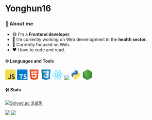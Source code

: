 # Yonghun16
### 💬 About me
- 😄 I'm a <b>Frontend developer</b>.
- 🔭 I’m currently working on Web deevelopment in the <b>health sector</b>.
- 🌱 Currently focused on Web.
- ❤️ I love to code and read.


#### ⚙️ Languages and Tools
<code><img height="35" src="https://raw.githubusercontent.com/devicons/devicon/master/icons/javascript/javascript-original.svg"></code>
<code><img height="35" src="https://raw.githubusercontent.com/devicons/devicon/master/icons/typescript/typescript-original.svg"></code>
<code><img height="35" src="https://raw.githubusercontent.com/devicons/devicon/master/icons/html5/html5-original.svg"></code>
<code><img height="35" src="https://raw.githubusercontent.com/devicons/devicon/master/icons/css3/css3-original.svg"></code>
<code><img height="35" src="https://raw.githubusercontent.com/devicons/devicon/master/icons/react/react-original.svg"></code>
<code><img height="35" src="https://www.vectorlogo.zone/logos/tailwindcss/tailwindcss-icon.svg"></code>
<code><img height="35" src="https://raw.githubusercontent.com/devicons/devicon/master/icons/python/python-original.svg"></code>
<code><img height="35" src="https://raw.githubusercontent.com/devicons/devicon/master/icons/nodejs/nodejs-original.svg"></code>

#### 🛠️ Stats
[![Solved.ac 프로필](http://mazassumnida.wtf/api/v2/generate_badge?boj=yonghun16)](https://www.acmicpc.net/user/yonghun16)

<p>
  <img src="https://github-readme-stats.vercel.app/api/top-langs/?username=yonghun16&layout=compact&theme=transparent" height="180em">
  <img src="https://github-readme-stats.vercel.app/api?username=yonghun16&show_icons=true&theme=transparent" height="180em">
</p>


<!--
**yonghun16/yonghun16** is a ✨ _special_ ✨ repository because its `README.md` (this file) appears on your GitHub profile.

Here are some ideas to get you started:

- 🔭 I’m currently working on ...
- 🌱 I’m currently learning ...
- 👯 I’m looking to collaborate on ...
- 🤔 I’m looking for help with ...
- 💬 Ask me about ...
- 📫 How to reach me: ...
- 😄 Pronouns: ...
- ⚡ Fun fact: ...
--> 
